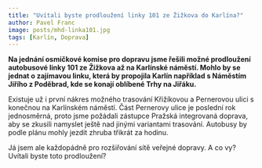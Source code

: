 ```yaml
---
title: "Uvítali byste prodloužení linky 101 ze Žižkova do Karlína?"
author: Pavel Franc
image: posts/mhd-linka101.jpg
tags: [Karlín, Doprava]
---
```


**Na jednání osmičkové komise pro dopravu jsme řešili možné prodloužení autobusové linky 101 ze Žižkova až na Karlínské náměstí. Mohlo by se jednat o zajímavou linku, která by propojila Karlín například s Náměstím Jiřího z Poděbrad, kde se konají oblíbené Trhy na Jiřáku.**

Existuje už i první nákres možného trasování Křižíkovou a Pernerovou ulici s konečnou na Karlínském náměstí. Část Pernerovy ulice je poslední rok jednosměrná, proto jsme požádali zástupce Pražská integrovaná doprava, aby se zkusili namyslet ještě nad jinými variantami trasování. Autobusy by podle plánu mohly jezdit zhruba třikrát za hodinu. 

Já jsem ale každopádně pro rozšiřování sítě veřejné dopravy. A co vy? Uvítali byste toto prodloužení?
